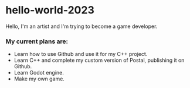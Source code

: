 # hello-world-2023
Hello, I'm an artist and I'm trying to become a game developer.

### My current plans are:
<ul>
  <li>Learn how to use Github and use it for my C++ project.</li>
  <li>Learn C++ and complete my custom version of Postal, publishing it on Github.</li>
  <li>Learn Godot engine.</li>
  <li>Make my own game.</li>
</ul>
